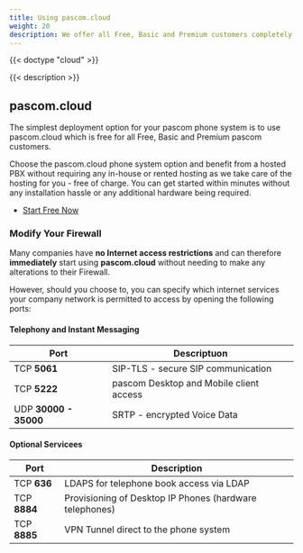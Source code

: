 ```yaml
---
title: Using pascom.cloud
weight: 20
description: We offer all Free, Basic and Premium customers completely free pascom.cloud phone system hosting. Simple, Secure, Fast - start free now.
---
```


{{< doctype "cloud" >}}
 
{{< description >}}

## pascom.cloud

The simplest deployment option for your pascom phone system is to use pascom.cloud which is free for all Free, Basic and Premium pascom customers. 

Choose the pascom.cloud phone system option and benefit from a hosted PBX without requiring any in-house or rented hosting as we take care of the hosting for you - free of charge. You can get started within minutes without any installation hassle or any additional hardware being required. 

 * [Start Free Now](http://my.pascom.net/do/cloud)

### Modify Your Firewall

Many companies have **no Internet access restrictions** and can therefore **immediately** start using **pascom.cloud** without needing to make any alterations to their Firewall.

However, should you choose to, you can specify which internet services your company network is permitted to access by opening the following ports:

#### Telephony and Instant Messaging

| Port | Descriptuon |
| ---- | ------------ |
| TCP **5061** | SIP-TLS - secure SIP communication |
| TCP **5222** | pascom Desktop and Mobile client access |
| UDP **30000 - 35000** | SRTP - encrypted Voice Data |

#### Optional Servicees

| Port | Description |
| ---- | ------------ |
| TCP **636** | LDAPS for telephone book access via LDAP |
| TCP **8884**  | Provisioning of Desktop IP Phones (hardware telephones) |
| TCP **8885**  | VPN Tunnel direct to the phone system |
